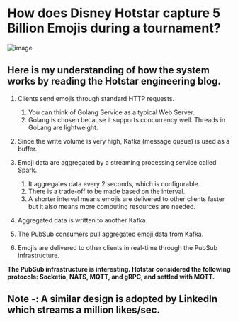 # How does Disney Hotstar capture 5 Billion Emojis during a tournament?
![image](https://user-images.githubusercontent.com/22426280/236129999-6634df01-c3f1-4e7c-b21b-d9cdb8b7ba35.png)

## Here is my understanding of how the system works by reading the Hotstar engineering blog.
1. Clients send emojis through standard HTTP requests. 
    1. You can think of Golang Service as a typical Web Server. 
    2. Golang is chosen because it supports concurrency well. Threads in GoLang are lightweight.

2. Since the write volume is very high, Kafka (message queue) is used as a buffer.

3. Emoji data are aggregated by a streaming processing service called Spark.   
    1. It aggregates data every 2 seconds, which is configurable. 
    2. There is a trade-off to be made based on the interval. 
    3. A shorter interval means emojis are delivered to other clients faster but it also means more computing resources are needed.

4. Aggregated data is written to another Kafka.

5. The PubSub consumers pull aggregated emoji data from Kafka.

6. Emojis are delivered to other clients in real-time through the PubSub infrastructure.

**The PubSub infrastructure is interesting. Hotstar considered the following protocols: Socketio, NATS, MQTT, and gRPC, and settled with MQTT.**

## Note -: A similar design is adopted by LinkedIn which streams a million likes/sec.


